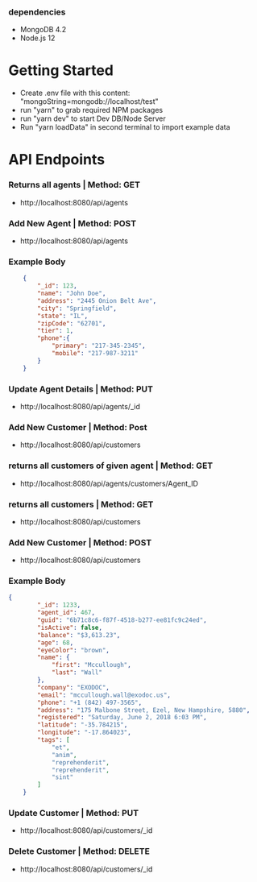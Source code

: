 

### dependencies

* MongoDB 4.2
* Node.js 12

# Getting Started
* Create .env file with this content: "mongoString=mongodb://localhost/test"
* run "yarn" to grab required NPM packages
* run "yarn dev" to start Dev DB/Node Server
* Run "yarn loadData" in second terminal to import example data



# API Endpoints

### Returns all agents | Method: GET
* http://localhost:8080/api/agents


### Add New Agent | Method: POST
* http://localhost:8080/api/agents

### Example Body 
```json
    {
        "_id": 123,
        "name": "John Doe",
        "address": "2445 Onion Belt Ave",
        "city": "Springfield",
        "state": "IL",
        "zipCode": "62701",
        "tier": 1,
        "phone":{
            "primary": "217-345-2345",
            "mobile": "217-987-3211"
        }
    }
```


### Update Agent Details | Method: PUT
* http://localhost:8080/api/agents/_id

 
### Add New Customer | Method: Post
* http://localhost:8080/api/customers


### returns all customers of given agent | Method: GET
* http://localhost:8080/api/agents/customers/Agent_ID


### returns all customers | Method: GET
* http://localhost:8080/api/customers




### Add New Customer | Method: POST
* http://localhost:8080/api/customers

### Example Body
```json
{
        "_id": 1233,
        "agent_id": 467,
        "guid": "6b71c8c6-f87f-4518-b277-ee81fc9c24ed",
        "isActive": false,
        "balance": "$3,613.23",
        "age": 68,
        "eyeColor": "brown",
        "name": {
            "first": "Mccullough",
            "last": "Wall"
        },
        "company": "EXODOC",
        "email": "mccullough.wall@exodoc.us",
        "phone": "+1 (842) 497-3565",
        "address": "175 Malbone Street, Ezel, New Hampshire, 5880",
        "registered": "Saturday, June 2, 2018 6:03 PM",
        "latitude": "-35.784215",
        "longitude": "-17.864023",
        "tags": [
            "et",
            "anim",
            "reprehenderit",
            "reprehenderit",
            "sint"
        ]
    }
```


### Update Customer | Method: PUT
* http://localhost:8080/api/customers/_id




### Delete Customer | Method: DELETE
* http://localhost:8080/api/customers/_id
